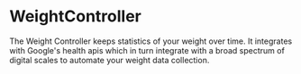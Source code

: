 # WeightController

The Weight Controller keeps statistics of your weight over time. It integrates with Google's health apis which in turn integrate with a broad spectrum of digital scales to automate your weight data collection.
